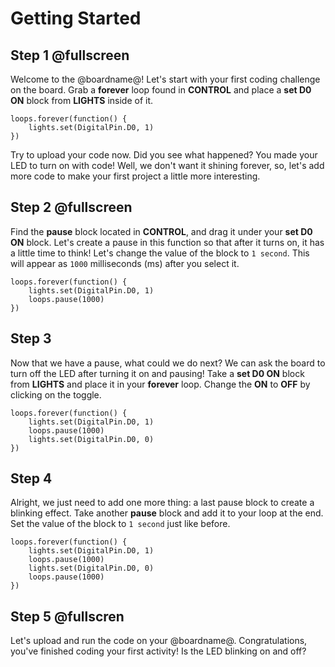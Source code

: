 # Getting Started

## Step 1 @fullscreen

Welcome to the @boardname@! Let's start with your first coding challenge on the board. Grab a **forever** loop found in **CONTROL** and place a **set D0 ON** block from **LIGHTS** inside of it.

```blocks
loops.forever(function() {
    lights.set(DigitalPin.D0, 1)
})
```

Try to upload your code now. Did you see what happened? You made your LED to turn on with code! Well, we don't want it shining forever, so, let's add more code to make your first project a little more interesting.

## Step 2 @fullscreen

Find the **pause** block located in **CONTROL**, and drag it under your **set D0 ON** block. Let's create a pause in this function so that after it turns on, it has a little time to think! Let's change the value of the block to `1 second`. This will appear as `1000` milliseconds (ms) after you select it.

```blocks
loops.forever(function() {
    lights.set(DigitalPin.D0, 1)
    loops.pause(1000)
})
```

## Step 3

Now that we have a pause, what could we do next? We can ask the board to turn off the LED after turning it on and pausing! Take a **set D0 ON** block from **LIGHTS** and place it in your **forever** loop. Change the **ON** to **OFF** by clicking on the toggle.

```blocks
loops.forever(function() {
    lights.set(DigitalPin.D0, 1)
    loops.pause(1000)
    lights.set(DigitalPin.D0, 0)
})
```

## Step 4

Alright, we just need to add one more thing: a last pause block to create a blinking effect. Take another **pause** block and add it to your loop at the end. Set the value of the block to `1 second` just like before.

```blocks
loops.forever(function() {
    lights.set(DigitalPin.D0, 1)
    loops.pause(1000)
    lights.set(DigitalPin.D0, 0)
    loops.pause(1000)
})
```

## Step 5 @fullscren

Let's upload and run the code on your @boardname@. Congratulations, you've finished coding your first activity! Is the LED blinking on and off?
